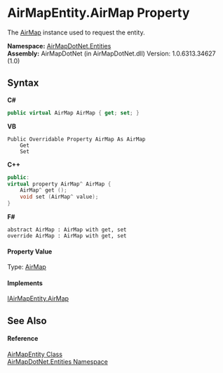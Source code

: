 # AirMapEntity.AirMap Property 
 

The <a href="be228503-8740-bc61-66cf-e4c36ebd34e2">AirMap</a> instance used to request the entity.

**Namespace:**&nbsp;<a href="98571a09-2783-53ee-6a50-029c1c8ea39b">AirMapDotNet.Entities</a><br />**Assembly:**&nbsp;AirMapDotNet (in AirMapDotNet.dll) Version: 1.0.6313.34627 (1.0)

## Syntax

**C#**<br />
``` C#
public virtual AirMap AirMap { get; set; }
```

**VB**<br />
``` VB
Public Overridable Property AirMap As AirMap
	Get
	Set
```

**C++**<br />
``` C++
public:
virtual property AirMap^ AirMap {
	AirMap^ get ();
	void set (AirMap^ value);
}
```

**F#**<br />
``` F#
abstract AirMap : AirMap with get, set
override AirMap : AirMap with get, set
```


#### Property Value
Type: <a href="5026f4ac-baf9-76bd-7dc0-4a111dd014fb">AirMap</a>

#### Implements
<a href="be228503-8740-bc61-66cf-e4c36ebd34e2">IAirMapEntity.AirMap</a><br />

## See Also


#### Reference
<a href="498915d0-8dc8-c249-1048-8f0ca5925baa">AirMapEntity Class</a><br /><a href="98571a09-2783-53ee-6a50-029c1c8ea39b">AirMapDotNet.Entities Namespace</a><br />